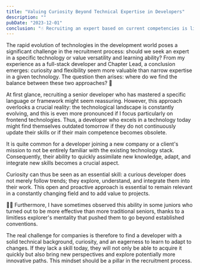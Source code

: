 ```yaml
---
title: "Valuing Curiosity Beyond Technical Expertise in Developers"
description: ""
pubDate: "2023-12-01"
conclusion: "☝ Recruiting an expert based on current competencies is like programming the obsolescence of tomorrow; preferring a curious mind, on the other hand, is preparing for the future by reducing this risk and embracing innovation."
---
```


The rapid evolution of technologies in the development world poses a significant challenge in the recruitment process: should we seek an expert in a specific technology or value versatility and learning ability? From my experience as a full-stack developer and Chapter Lead, a conclusion emerges: curiosity and flexibility seem more valuable than narrow expertise in a given technology. The question then arises: where do we find the balance between these two approaches? 🤔

At first glance, recruiting a senior developer who has mastered a specific language or framework might seem reassuring. However, this approach overlooks a crucial reality: the technological landscape is constantly evolving, and this is even more pronounced if I focus particularly on frontend technologies. Thus, a developer who excels in a technology today might find themselves outdated tomorrow if they do not continuously update their skills or if their main competence becomes obsolete.

It is quite common for a developer joining a new company or a client's mission to not be entirely familiar with the existing technology stack. Consequently, their ability to quickly assimilate new knowledge, adapt, and integrate new skills becomes a crucial aspect.

Curiosity can thus be seen as an essential skill: a curious developer does not merely follow trends; they explore, understand, and integrate them into their work. This open and proactive approach is essential to remain relevant in a constantly changing field and to add value to projects.

👨‍🚀 Furthermore, I have sometimes observed this ability in some juniors who turned out to be more effective than more traditional seniors, thanks to a limitless explorer's mentality that pushed them to go beyond established conventions.

The real challenge for companies is therefore to find a developer with a solid technical background, curiosity, and an eagerness to learn to adapt to changes. If they lack a skill today, they will not only be able to acquire it quickly but also bring new perspectives and explore potentially more innovative paths. This mindset should be a pillar in the recruitment process.
